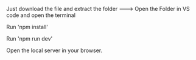 Just download the file and extract the folder
--->
Open the Folder in VS code and open the terminal 

Run 'npm install' 

Run 'npm run dev'

Open the local server in your browser.
